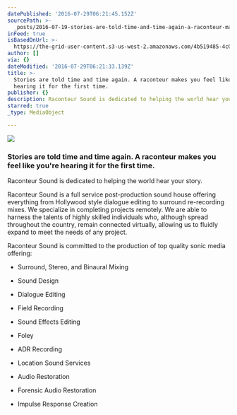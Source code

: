 ```yaml
---
datePublished: '2016-07-29T06:21:45.152Z'
sourcePath: >-
  _posts/2016-07-19-stories-are-told-time-and-time-again-a-raconteur-makes-you.md
inFeed: true
isBasedOnUrl: >-
  https://the-grid-user-content.s3-us-west-2.amazonaws.com/4b519485-4c0c-4a84-adf4-efa83abc85b3.png
author: []
via: {}
dateModified: '2016-07-29T06:21:33.139Z'
title: >-
  Stories are told time and time again. A raconteur makes you feel like you’re
  hearing it for the first time.
publisher: {}
description: Raconteur Sound is dedicated to helping the world hear your story.
starred: true
_type: MediaObject

---
```

![](https://the-grid-user-content.s3-us-west-2.amazonaws.com/aa6c5822-bf4b-483b-ae74-ed22377e87a9.png)

### Stories are told time and time again. A raconteur makes you feel like you're hearing it for the first time.

Raconteur Sound is dedicated to helping the world hear your story.

Raconteur Sound is a full service post-production sound house offering everything from Hollywood style dialogue editing to surround re-recording mixes. We specialize in completing projects remotely. We are able to harness the talents of highly skilled individuals who, although spread throughout the country, remain connected virtually, allowing us to fluidly expand to meet the needs of any project.

Raconteur Sound is committed to the production of top quality sonic media offering:

* Surround, Stereo, and Binaural Mixing

* Sound Design

* Dialogue Editing

* Field Recording

* Sound Effects Editing

* Foley

* ADR Recording

* Location Sound Services

* Audio Restoration

* Forensic Audio Restoration

* Impulse Response Creation